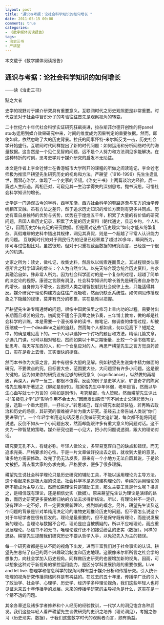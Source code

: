 ```yaml
---
layout: post
title: "通识与考据：论社会科学知识的如何增长 "
date: 2011-05-15 00:00
comments: true
categories: 
- 《数字媒体阅读报告》
tags:
- 治史三书
- 严耕望
---
```



本文载于《数字媒体阅读报告》 

## 通识与考据：论社会科学知识的如何增长

——读《治史三书》
   
黠之大者 

史学的视野对于媒介研究具有重要意义。互联网时代之历史观照更是非常重要。时代变革对于社会中智识分子的考验往往首先是观察视角的转变。

二十世纪六十年代社会科学实证研究狂飙突进，拉杂斯菲尔德开创性的将panel study运用到媒介效果研究中来，时间的维度成为因果判定的重要依据。然而，即使如此，依然忽略了大的历史背景。拉氏的同事怀特-米尔斯反戈一击，历史社会学开始盛行。互联网时代同样提出了新的时代问题：如何运用和分析网络时代的海量数据。这当然是一个见仁见智的问题，远不是个人努力和方法洞见多能解决。在这种转折的时刻，思考史学对于媒介研究的启发不无助益。

本文是作者上李金铨博士在香港城市大学所开的课程的所做之阅读笔记，李金铨老师极为推崇严耕望先生研究历史的视角和方法。严耕望（1916-1996）先生生逢乱世，而潜心治学，体现了一个史家的坚韧。《治史三书》上两篇谈治史经验，后一篇述人生际遇。两相匹对，可窥见其一生治学得失的深刻思考。抛书沉思，可悟社会科学知识的增长。 

史学是一门通观古今的学科，西学东渐，西方社会科学的套路逐渐与东方的治学传统相互交融。虽有方法之差异，然于追求历史知识的增长方面则有更多共同点。历史有着自身独特的优势与劣势，优势在于煌煌五千年，积累了大量的有价值的研究问题，且国人重历史记录，积累了大量的历史资料（朝代通史，县志乡约，个人札记），因而历史学有充足的研究数据。但是面对这些“历史现实”如何才能从纷繁复杂、真假难辨的史料中悟出其规律，洞见其真假，则是一个超越了平常人认识能力的问题。 互联网时代的对于网民行为的记录已经积累了超过20多年，瞬间所为，即可与过往相比对。虽然很短，但对于只重视截面数据的研究而言，已经是一个很大的机遇。

史家之所为：读史，做札记，收集史料，然后以以线索连而贯之。其过程很类似康德所言之科学知识的增长：个人为自然立法。以先天综合观念统合历史资料，务求其融洽自如，殊非常人所为。因为社会科学面对的是一个复杂的过程，超越了简单的决定论的视野。康德之言颇有洞见，社会科学知识的增长首先是研究者自身修为的增长，自身修为不增长，妄图将人类之理智投射到社会规律上去，只能适得其反。媒介研究于理论构建方面往往广泛吸收，然而仍缺乏系统性。如何洞见传播现象之下隐藏的规律，莫非有充分的积累，实在是难以把握。 

严耕望先生讲专精通博的问题，很像中国武侠里之修习上乘内功的过程。需要付出长期而且艰苦的努力。初闻觉不适合于我辈之快节奏，三年博士教育，做的却是社会科学的训练，本是需要一个漫长艰辛的读书、做笔记、做调查的体悟过程，却被压缩成一个一个deadline之前的追赶。然而每个人都如此，何以见高下？短期之中，的确是难见高下的。一个人可以选择一个讨巧的题目和方法，精读几篇文章，少选几门课，也可以相对轻松，然而如果以十年之期衡量，比较一个读书做笔记、勤思考、每天写东西的人，和一个仓皇应对的人，再思严耕望先生之言方觉良药苦口，实在是看上去慢，其实很快的捷径。
 
然而本书作为大家之言，其中有很多大胆的见解。例如耕望先生说集中精力做面的研究，不要做点的究。目标要大些，范围要大些，大问题里有许多小问题。这是很关键的，因为如果你的研究没有足够的研究意义（significance），纵然做的再精致，再深入，再举一反三，都很不值得。反面的例子是史学大家、旷世奇才的陈寅恪先生晚年所著述之《柳如是别传》。陈寅恪先生中年体弱，老年目盲，然而以毕生心血写就七十万言的《柳如是别传》，考究精密，令人赞叹。然而耕望先生评此书“虽极见才学”却“影响作用不会太大。”因而发出感悟“何不尚太史公转悲愤为力量，选取一个重大题目，一抒长才。”转思诸己，媒介研究本就显狭隘，若再略去政治和历史的场景，其研究的很难被评价为重大研究。圣经云上帝告诫人类说“你们要进窄门”。一个年轻学者用这句话反思自我做研究太追新潮，每次都不能将问题说透，反倒不如从一个小问题出发，然而却能跟许多有重大意义的问题对话。这不失为一种智慧的策略，媒介研究也要一小见大，把小的问题说透彻，跟大的理论对话。
 
研究要无孔不入，有缝必弥。年轻人做论文，多容易宽容自己的缺点和错误。而无追求完美、严格要求的心性。于是一片文章做好投出去之后，就收到大量的意见，诸多地方需要修改。改完了仍无法发表，原来有一个小地方无法自圆其说，于是论文被拒。再去看大家的务求完美，严格要求，便多了很多理解。 

耕望先生说社会科学理论只是历史研究的辅助工具，不能以运用理论为主导方法。这个看起来也是极大胆的说法。社会科学本是追求建构理论的，单纯的运用理论的确不能成为主导方法，然而如果理论只是辅助工具，那么主要工具是什么呢？换言之，是相信既有理论，还是相信史实（数据）。原来耕望先生认为理论是演绎的路数，而历史研究更多要依赖归纳的方法去求得新结论。所以，有理论并不一定好，没有理论一定不好，且一定要发展新理论，找到新的概念。另外，耕望先生谈及这个问题的背景是针对单纯用决定论的唯物史观推论历史的问题。但不管怎么说这个对于年轻学者是很有启发的。理论是最重要的，但不是保守既有理论，而是说发展新的理论。当理论与数据不合时，理论是应当被质疑的，所以不应唯理论，而应重发展理论。尽信书不如无书，唯理论或许还不如接受纷乱的史实（数据）。同样的思路，耕望先生提醒我们研究历史不要从哲学入手，以免犯先入为主的错误。 

每一个研究者都是在从不同的视角下出发，进而丰富我们对于社会事实的认识。耕望先生总结了自己的两个兴趣政治制度和历史地理。这很像米尔斯所言之社会学的想象力，向社会学加入历史视角。同样做历史研究的也要增加新的视角。因而，可以想象这种对于新视角的掌控运用能力，是区分学科发展阶段的重要依据。Live and let live. 物理学和信息科学的视角同样有益于媒介分析和传播研究。引入统计物理的视角研究传播网络同样是有裨益的。在过去的五十年里，传播学广泛的引入了政治学、社会学、心理学、历史学、经济学多种理论视角，我们这些年轻人也将见证未来五十年传播学的发展。未来的传播学研究的主导视角是什么，这实在是一个猜不透的问题。 

其余各章述及诸多学者修养和个人经历的经验教训，一代学人的洞见饱含各种启发。我们这些年轻人看严耕望先生谈做研究的史识之培养（理论洞见），考据之修习（历史现实，数据），于我们这些数字时代的观察者而言，颇有助益。
